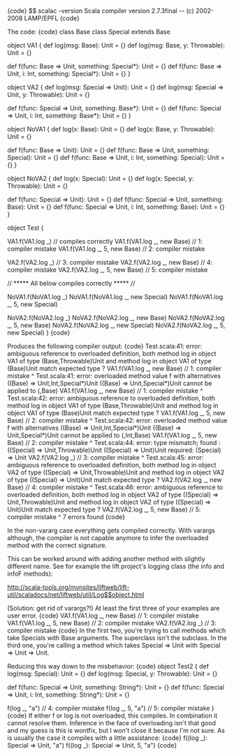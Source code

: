{code}
$$ scalac -version
Scala compiler version 2.7.3final -- (c) 2002-2008 LAMP/EPFL
{code}

The code:
{code}
class Base
class Special extends Base

object VA1 {
  def log(msg: Base): Unit = {}
  def log(msg: Base, y: Throwable): Unit = {}
  
  def f(func: Base => Unit, something: Special*): Unit = {}
  def f(func: Base => Unit, i: Int, something: Special*): Unit = {}
}

object VA2 {
  def log(msg: Special => Unit): Unit = {}
  def log(msg: Special => Unit, y: Throwable): Unit = {}
  
  def f(func: Special => Unit, something: Base*): Unit = {}
  def f(func: Special => Unit, i: Int, something: Base*): Unit = {}
}

object NoVA1 {
  def log(x: Base): Unit = {}
  def log(x: Base, y: Throwable): Unit = {}
  
  def f(func: Base => Unit): Unit = {}
  def f(func: Base => Unit, something: Special): Unit = {}
  def f(func: Base => Unit, i: Int, something: Special): Unit = {}
}

object NoVA2 {
  def log(x: Special): Unit = {}
  def log(x: Special, y: Throwable): Unit = {}
  
  def f(func: Special => Unit): Unit = {}
  def f(func: Special => Unit, something: Base): Unit = {}
  def f(func: Special => Unit, i: Int, something: Base): Unit = {}
}

object Test {
  
  VA1.f(VA1.log _)                // compiles correctly
  VA1.f(VA1.log _, new Base)      // 1: compiler mistake
  VA1.f(VA1.log _, 5, new Base)   // 2: compiler mistake

  VA2.f(VA2.log _)                // 3: compiler mistake
  VA2.f(VA2.log _, new Base)      // 4: compiler mistake
  VA2.f(VA2.log _, 5, new Base)   // 5: compiler mistake

  // ***** All below compiles correctly ***** //

  NoVA1.f(NoVA1.log _)
  NoVA1.f(NoVA1.log _, new Special)
  NoVA1.f(NoVA1.log _, 5, new Special)

  NoVA2.f(NoVA2.log _)
  NoVA2.f(NoVA2.log _, new Base)
  NoVA2.f(NoVA2.log _, 5, new Base)
  NoVA2.f(NoVA2.log _, new Special)
  NoVA2.f(NoVA2.log _, 5, new Special)
}
{code}

Produces the following compiler output:
{code}
Test.scala:41: error: ambiguous reference to overloaded definition,
both method log in object VA1 of type (Base,Throwable)Unit
and  method log in object VA1 of type (Base)Unit
match expected type ?
  VA1.f(VA1.log _, new Base)      // 1: compiler mistake
            ^
Test.scala:41: error: overloaded method value f with alternatives
((Base) => Unit,Int,Special*)Unit <and> ((Base) => Unit,Special*)Unit
cannot be applied to (<error>,Base)
  VA1.f(VA1.log _, new Base)      // 1: compiler mistake
      ^
Test.scala:42: error: ambiguous reference to overloaded definition,
both method log in object VA1 of type (Base,Throwable)Unit
and  method log in object VA1 of type (Base)Unit
match expected type ?
  VA1.f(VA1.log _, 5, new Base)   // 2: compiler mistake
            ^
Test.scala:42: error: overloaded method value f with alternatives
((Base) => Unit,Int,Special*)Unit <and> ((Base) => Unit,Special*)Unit
cannot be applied to (<error>,Int,Base)
  VA1.f(VA1.log _, 5, new Base)   // 2: compiler mistake
      ^
Test.scala:44: error: type mismatch;
 found   : ((Special) => Unit,Throwable)Unit <and> ((Special) => Unit)Unit
 required: (Special) => Unit
  VA2.f(VA2.log _)                // 3: compiler mistake
            ^
Test.scala:45: error: ambiguous reference to overloaded definition,
both method log in object VA2 of type ((Special) => Unit,Throwable)Unit
and  method log in object VA2 of type ((Special) => Unit)Unit
match expected type ?
  VA2.f(VA2.log _, new Base)      // 4: compiler mistake
            ^
Test.scala:46: error: ambiguous reference to overloaded definition,
both method log in object VA2 of type ((Special) => Unit,Throwable)Unit
and  method log in object VA2 of type ((Special) => Unit)Unit
match expected type ?
  VA2.f(VA2.log _, 5, new Base)   // 5: compiler mistake
            ^
7 errors found
{code}

In the non-vararg case everything gets compiled correctly.  With varargs although, the compiler is not capable anymore to infer the overloaded method with the correct signature.

This can be worked around with adding another method with slightly different name.  See for example the lift project's logging class (the info and infoF methods): 

http://scala-tools.org/mvnsites/liftweb/lift-util/scaladocs/net/liftweb/util/Log$$object.html

(Solution: get rid of varargs?!)
At least the first three of your examples are user error.
{code}
  VA1.f(VA1.log _, new Base)      // 1: compiler mistake
  VA1.f(VA1.log _, 5, new Base)   // 2: compiler mistake
  VA2.f(VA2.log _)                // 3: compiler mistake
{code}
In the first two, you're trying to call methods which take Specials with Base arguments.  The superclass isn't the subclass.  In the third one, you're calling a method which takes Special => Unit with Special => Unit => Unit.

Reducing this way down to the misbehavior:
{code}
object Test2 {
  def log(msg: Special): Unit = {}
  def log(msg: Special, y: Throwable): Unit = {}
  
  def f(func: Special => Unit, something: String*): Unit = {}
  def f(func: Special => Unit, i: Int, something: String*): Unit = {}
  
  f(log _, "a")      // 4: compiler mistake
  f(log _, 5, "a")   // 5: compiler mistake
}
{code}
If either f or log is not overloaded, this compiles.  In combination it cannot resolve them.  Inference in the face of overloading isn't that good and my guess is this is wontfix, but I won't close it because I'm not sure.  As is usually the case it compiles with a little assistance:
{code}
  f((log _): Special => Unit, "a")
  f((log _): Special => Unit, 5, "a")
{code}
